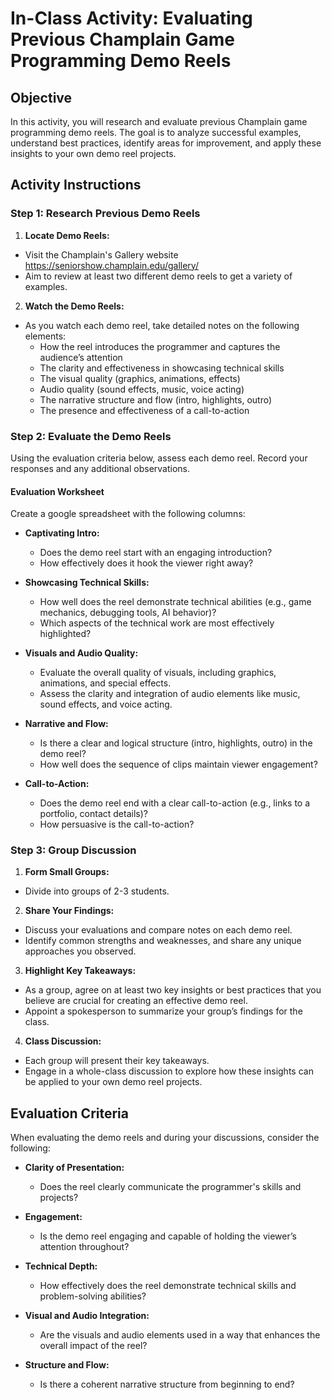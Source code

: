 # In-Class Activity: Evaluating Previous Champlain Game Programming Demo Reels

## Objective

In this activity, you will research and evaluate previous Champlain game programming demo reels. The goal is to analyze
successful examples, understand best practices, identify areas for improvement, and apply these insights to your own
demo reel projects.

## Activity Instructions

### Step 1: Research Previous Demo Reels

1. **Locate Demo Reels:**
  - Visit the Champlain's Gallery website  https://seniorshow.champlain.edu/gallery/
  - Aim to review at least two different demo reels to get a variety of examples.

2. **Watch the Demo Reels:**
  - As you watch each demo reel, take detailed notes on the following elements:
    - How the reel introduces the programmer and captures the audience’s attention
    - The clarity and effectiveness in showcasing technical skills
    - The visual quality (graphics, animations, effects)
    - Audio quality (sound effects, music, voice acting)
    - The narrative structure and flow (intro, highlights, outro)
    - The presence and effectiveness of a call-to-action

### Step 2: Evaluate the Demo Reels

Using the evaluation criteria below, assess each demo reel. Record your responses and any additional observations.

#### Evaluation Worksheet

Create a google spreadsheet with the following columns:

- **Captivating Intro:**
  - Does the demo reel start with an engaging introduction?
  - How effectively does it hook the viewer right away?

- **Showcasing Technical Skills:**
  - How well does the reel demonstrate technical abilities (e.g., game mechanics, debugging tools, AI behavior)?
  - Which aspects of the technical work are most effectively highlighted?

- **Visuals and Audio Quality:**
  - Evaluate the overall quality of visuals, including graphics, animations, and special effects.
  - Assess the clarity and integration of audio elements like music, sound effects, and voice acting.

- **Narrative and Flow:**
  - Is there a clear and logical structure (intro, highlights, outro) in the demo reel?
  - How well does the sequence of clips maintain viewer engagement?

- **Call-to-Action:**
  - Does the demo reel end with a clear call-to-action (e.g., links to a portfolio, contact details)?
  - How persuasive is the call-to-action?

### Step 3: Group Discussion

1. **Form Small Groups:**
  - Divide into groups of 2-3 students.

2. **Share Your Findings:**
  - Discuss your evaluations and compare notes on each demo reel.
  - Identify common strengths and weaknesses, and share any unique approaches you observed.

3. **Highlight Key Takeaways:**
  - As a group, agree on at least two key insights or best practices that you believe are crucial for creating an
    effective demo reel.
  - Appoint a spokesperson to summarize your group’s findings for the class.

4. **Class Discussion:**
  - Each group will present their key takeaways.
  - Engage in a whole-class discussion to explore how these insights can be applied to your own demo reel projects.

## Evaluation Criteria

When evaluating the demo reels and during your discussions, consider the following:

- **Clarity of Presentation:**
  - Does the reel clearly communicate the programmer's skills and projects?

- **Engagement:**
  - Is the demo reel engaging and capable of holding the viewer’s attention throughout?

- **Technical Depth:**
  - How effectively does the reel demonstrate technical skills and problem-solving abilities?

- **Visual and Audio Integration:**
  - Are the visuals and audio elements used in a way that enhances the overall impact of the reel?

- **Structure and Flow:**
  - Is there a coherent narrative structure from beginning to end?
